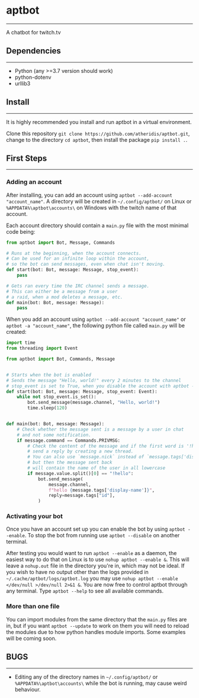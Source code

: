 # aptbot

--------
A chatbot for twitch.tv

## Dependencies

--------------

* Python (any >=3.7 version should work)
* python-dotenv
* urllib3

## Install

----------

It is highly recommended you install and run aptbot in a virtual environment.

Clone this repository `git clone https://github.com/atheridis/aptbot.git`,
change to the directory `cd aptbot`, then install the package `pip install .`.

## First Steps

----------

### Adding an account

After installing, you can add an account using `aptbot --add-account "account_name"`.
A directory will be created in `~/.config/aptbot/` on Linux
or `%APPDATA%\aptbot\accounts\` on Windows with the twitch name of that account.

Each account directory should contain a `main.py` file
with the most minimal code being:

```python
from aptbot import Bot, Message, Commands

# Runs at the beginning, when the account connects.
# Can be used for an infinite loop within the account,
# so the bot can send messages, even when chat isn't moving.
def start(bot: Bot, message: Message, stop_event):
    pass

# Gets ran every time the IRC channel sends a message.
# This can either be a message from a user
# a raid, when a mod deletes a message, etc.
def main(bot: Bot, message: Message):
    pass
```

When you add an account using `aptbot --add-account "account_name"`
or `aptbot -a "account_name"`,
the following python file called `main.py` will be created:

```python
import time
from threading import Event

from aptbot import Bot, Commands, Message


# Starts when the bot is enabled
# Sends the message "Hello, world!" every 2 minutes to the channel
# stop_event is set to True, when you disable the account with aptbot -d "account_name"
def start(bot: Bot, message: Message, stop_event: Event):
    while not stop_event.is_set():
        bot.send_message(message.channel, "Hello, world!")
        time.sleep(120)


def main(bot: Bot, message: Message):
    # Check whether the message sent is a message by a user in chat
    # and not some notification.
    if message.command == Commands.PRIVMSG:
        # Check the content of the message and if the first word is '!hello'
        # send a reply by creating a new thread.
        # You can also use `message.nick` instead of `message.tags['display-name']`
        # but then the message sent back
        # will contain the name of the user in all lowercase
        if message.value.split()[0] == "!hello":
            bot.send_message(
                message.channel,
                f"hello {message.tags['display-name']}",
                reply=message.tags["id"],
            )
```

### Activating your bot

Once you have an account set up you can enable the bot by using `aptbot --enable`.
To stop the bot from running use `aptbot --disable` on another terminal.

After testing you would want to run `aptbot --enable` as a daemon, the easiest way
to do that on Linux is to use `nohup aptbot --enable &`. This will leave a `nohup.out`
file in the directory you're in, which may not be ideal. If you wish to have no output
other than the logs provided in `~/.cache/aptbot/logs/aptbot.log` you may use
`nohup aptbot --enable </dev/null >/dev/null 2>&1 &`. You are now free to control
aptbot through any terminal. Type `aptbot --help` to see all available commands.

### More than one file

You can import modules from the same directory that the `main.py` files are in,
but if you want `aptbot --update` to work on them you will need to reload the modules
due to how python handles module imports. Some examples will be coming soon.

## BUGS

-------

* Editing any of the directory names in `~/.config/aptbot/`
or `%APPDATA%\aptbot\accounts\` while the bot is running, may cause weird behaviour.
